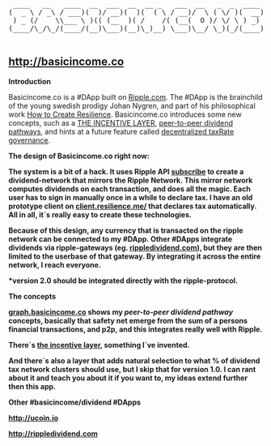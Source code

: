 <pre>
 ____   __   ____  __  ___  __  __ _   ___  __   _  _  ____     ___  __  
(  _ \ / _\ / ___)(  )/ __)(  )(  ( \ / __)/  \ ( \/ )(  __)   / __)/  \ 
 ) _ (/    \\___ \ )(( (__  )( /    /( (__(  O )/ \/ \ ) _)  _( (__(  O )
(____/\_/\_/(____/(__)\___)(__)\_)__) \___)\__/ \_)(_/(____)(_)\___)\__/ 

</pre>

## http://basicincome.co

<b>Introduction</b>

Basicincome.co is a #DApp built on <a href="http://ripple.com">Ripple.com</a>. The #DApp is the brainchild of the young swedish prodigy Johan Nygren, and part of his philosophical work <a href="http://www.resilience.me/">How to Create Resilience</a>. Basicincome.co introduces some new concepts, such as a <a href="https://www.youtube.com/watch?v=sosu1YsR_Wo">THE INCENTIVE LAYER</a>, <a href="http://graph.basicincome.co">peer-to-peer dividend pathways</a>, and hints at a future feature called <a href="http://www.resilience.me/whitepaper-decentralised-taxrate-governance.html">decentralized taxRate governance</a>.


<b>The design of Basicincome.co right now:<b>

The system is a bit of a hack. It uses Ripple API <a href="https://ripple.com/build/websocket-tool/#subscribe">subscribe</a> to create a dividend-network that mirrors the Ripple Network. This mirror network computes dividends on each transaction, and does all the magic. Each user has to sign in manually once in a while to declare tax. I have an old prototype client on <a href="http://client.resilience.me/">client.resilience.me/</a> that declares tax automatically. All in all, it´s really easy to create these technologies.

Because of this design, any currency that is transacted on the ripple network can be connected to my #DApp. Other #DApps integrate dividends via ripple-gateways (eg. <a href="http://rippledividend.com">rippledividend.com</a>), but they are then limited to the userbase of that gateway. By integrating it across the entire network, I reach everyone.

*version 2.0 should be integrated directly with the ripple-protocol.


<b>The concepts<b>


<a href="http://graph.basicincome.co">graph.basicincome.co</a> shows my <i>peer-to-peer dividend pathway</i> concepts, basically that safety net emerge from the sum of a persons financial transactions, and p2p, and this integrates really well with <b>Ripple</b>.


There´s <a href="http://www.resilience.me/introduction-the-incentive-layer.html">the incentive layer</a>, something I´ve invented.


And there´s also a layer that adds natural selection to what % of dividend tax network clusters should use, but I skip that for version 1.0. I can rant about it and teach you about it if you want to, my ideas extend further then this app.


<b>Other #basicincome/dividend #DApps</b>

<a href="http://ucoin.io">http://ucoin.io</a>

<a href="http://rippledividend.com">http://rippledividend.com</a>
